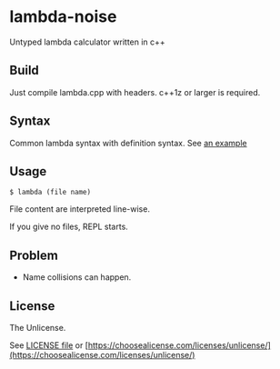 # lambda-noise

Untyped lambda calculator written in c++

## Build

Just compile lambda.cpp with headers.
c++1z or larger is required.

## Syntax

Common lambda syntax with definition syntax.
See [an example](https://github.com/schzna/lambda-noise/blob/main/example.ln)

## Usage

```
$ lambda (file name)
```

File content are interpreted line-wise.

If you give no files, REPL starts.

## Problem

- Name collisions can happen.

## License

The Unlicense.

See [LICENSE file](https://github.com/schzna/lambda-noise/blob/main/LICENSE) or [https://choosealicense.com/licenses/unlicense/](https://choosealicense.com/licenses/unlicense/)
